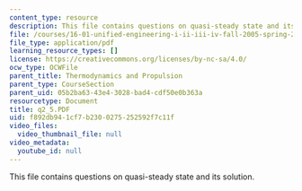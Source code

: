 ```yaml
---
content_type: resource
description: This file contains questions on quasi-steady state and its solution.
file: /courses/16-01-unified-engineering-i-ii-iii-iv-fall-2005-spring-2006/f892db941cf7b2300275252592f7c11f_q2_5.PDF
file_type: application/pdf
learning_resource_types: []
license: https://creativecommons.org/licenses/by-nc-sa/4.0/
ocw_type: OCWFile
parent_title: Thermodynamics and Propulsion
parent_type: CourseSection
parent_uid: 05b2ba63-43e4-3028-bad4-cdf50e0b363a
resourcetype: Document
title: q2_5.PDF
uid: f892db94-1cf7-b230-0275-252592f7c11f
video_files:
  video_thumbnail_file: null
video_metadata:
  youtube_id: null
---
```

This file contains questions on quasi-steady state and its solution.